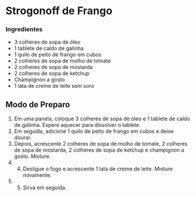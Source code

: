 # Strogonoff de Frango

### Ingredientes

- 3 colheres de sopa de óleo
- 1 tablete de caldo de galinha
- 1 quilo de peito de frango em cubos
- 2 colheres de sopa de molho de tomate
- 2 colheres de sopa de mostarda
- 2 colheres de sopa de ketchup
- Champignon a gosto
- 1 lata de creme de leite sem soro

## Modo de Preparo

1. Em uma panela, coloque 3 colheres de sopa de óleo e 1 tablete de caldo de galinha. Espere aquecer para dissolver o tablete.
2. Em seguida, adicione 1 quilo de peito de frango em cubos e deixe dourar.
3. Depois,
   acrescente 2 colheres de sopa de molho de tomate, 2 colheres de sopa de
   mostarda, 2 colheres de sopa de ketchup e champignon a gosto. Misture.
4. 4. Desligue o fogo e acrescente 1 lata de creme de leite. Misture novamente.
5. 5. Sirva em seguida.








